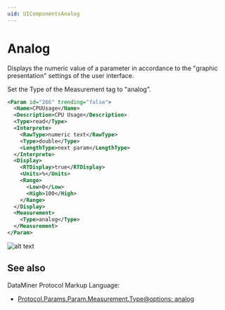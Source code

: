 ```yaml
---
uid: UIComponentsAnalog
---
```


# Analog

Displays the numeric value of a parameter in accordance to the "graphic presentation" settings of the user interface.

Set the Type of the Measurement tag to "analog".

```xml
<Param id="266" trending="false">
  <Name>CPUUsage</Name>
  <Description>CPU Usage</Description>
  <Type>read</Type>
  <Interprete>
    <RawType>numeric text</RawType>
    <Type>double</Type>
    <LengthType>next param</LengthType>
  </Interprete>
  <Display>
    <RTDisplay>true</RTDisplay>
    <Units>%</Units>
    <Range>
      <Low>0</Low>
      <High>100</High>
    </Range>
  </Display>
  <Measurement>
    <Type>analog</Type>
  </Measurement>
</Param>
```

![alt text](../../images/uianalog.png "DataMiner Cube analog")

## See also

DataMiner Protocol Markup Language:

- [Protocol.Params.Param.Measurement.Type@options: analog](xref:Protocol.Params.Param.Measurement.Type-options#options-for-measurement-type-analog)
